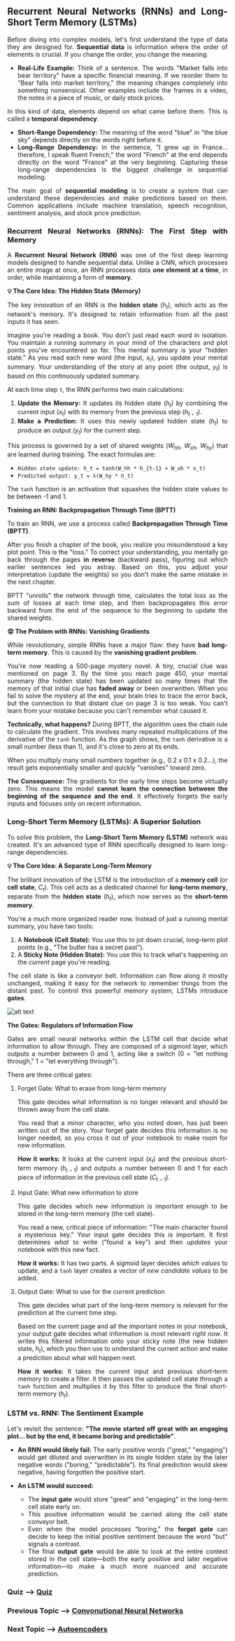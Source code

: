 <div style="text-align: justify;">

## Recurrent Neural Networks (RNNs) and Long-Short Term Memory (LSTMs)

Before diving into complex models, let's first understand the type of data they are designed for. **Sequential data** is information where the order of elements is crucial. If you change the order, you change the meaning.

* **Real-Life Example:** Think of a sentence. The words "Market falls into bear territory" have a specific financial meaning. If we reorder them to "Bear falls into market territory," the meaning changes completely into something nonsensical. Other examples include the frames in a video, the notes in a piece of music, or daily stock prices.

In this kind of data, elements depend on what came before them. This is called a **temporal dependency**.
* **Short-Range Dependency:** The meaning of the word "blue" in "the blue sky" depends directly on the words right before it.
* **Long-Range Dependency:** In the sentence, "I grew up in France... therefore, I speak fluent French," the word "French" at the end depends directly on the word "France" at the very beginning. Capturing these long-range dependencies is the biggest challenge in sequential modeling.

The main goal of **sequential modeling** is to create a system that can understand these dependencies and make predictions based on them. Common applications include machine translation, speech recognition, sentiment analysis, and stock price prediction.

### Recurrent Neural Networks (RNNs): The First Step with Memory

A **Recurrent Neural Network (RNN)** was one of the first deep learning models designed to handle sequential data. Unlike a CNN, which processes an entire image at once, an RNN processes data **one element at a time**, in order, while maintaining a form of **memory**.

**💡 The Core Idea: The Hidden State (Memory)**

The key innovation of an RNN is the **hidden state** ($h_t$), which acts as the network's memory. It's designed to retain information from all the past inputs it has seen.

Imagine you're reading a book. You don't just read each word in isolation. You maintain a running summary in your mind of the characters and plot points you've encountered so far. This mental summary is your "hidden state." As you read each new word (the input, $x_t$), you update your mental summary. Your understanding of the story at any point (the output, $y_t$) is based on this continuously updated summary.

At each time step `t`, the RNN performs two main calculations:
1.  **Update the Memory:** It updates its hidden state ($h_t$) by combining the current input ($x_t$) with its memory from the previous step ($h_{t-1}$).
2.  **Make a Prediction:** It uses this newly updated hidden state ($h_t$) to produce an output ($y_t$) for the current step.

This process is governed by a set of shared weights ($W_{hh}$, $W_{xh}$, $W_{hy}$) that are learned during training. The exact formulas are:
* `Hidden state update: h_t = tanh(W_hh * h_{t-1} + W_xh * x_t)`
* `Predicted output: y_t = λ(W_hy * h_t)`

The `tanh` function is an activation that squashes the hidden state values to be between -1 and 1.

**Training an RNN: Backpropagation Through Time (BPTT)**

To train an RNN, we use a process called **Backpropagation Through Time (BPTT)**.

After you finish a chapter of the book, you realize you misunderstood a key plot point. This is the "loss." To correct your understanding, you mentally go back through the pages **in reverse** (backward pass), figuring out which earlier sentences led you astray. Based on this, you adjust your interpretation (update the weights) so you don't make the same mistake in the next chapter.

BPTT "unrolls" the network through time, calculates the total loss as the sum of losses at each time step, and then backpropagates this error backward from the end of the sequence to the beginning to update the shared weights.


**😟 The Problem with RNNs: Vanishing Gradients**

While revolutionary, simple RNNs have a major flaw: they have **bad long-term memory**. This is caused by the **vanishing gradient problem**.

You're now reading a 500-page mystery novel. A tiny, crucial clue was mentioned on page 3. By the time you reach page 450, your mental summary (the hidden state) has been updated so many times that the memory of that initial clue has **faded away** or been overwritten. When you fail to solve the mystery at the end, your brain tries to trace the error back, but the connection to that distant clue on page 3 is too weak. You can't learn from your mistake because you can't remember what caused it.

**Technically, what happens?** During BPTT, the algorithm uses the chain rule to calculate the gradient. This involves many repeated multiplications of the derivative of the `tanh` function. As the graph shows, the `tanh` derivative is a small number (less than 1), and it's close to zero at its ends.

When you multiply many small numbers together (e.g., 0.2 x 0.1 x 0.2...), the result gets exponentially smaller and quickly "vanishes" toward zero.

**The Consequence:** The gradients for the early time steps become virtually zero. This means the model **cannot learn the connection between the beginning of the sequence and the end**. It effectively forgets the early inputs and focuses only on recent information.

### Long-Short Term Memory (LSTMs): A Superior Solution

To solve this problem, the **Long-Short Term Memory (LSTM)** network was created. It's an advanced type of RNN specifically designed to learn long-range dependencies.

**💡 The Core Idea: A Separate Long-Term Memory**

The brilliant innovation of the LSTM is the introduction of a **memory cell** (or **cell state**, $C_t$). This cell acts as a dedicated channel for **long-term memory**, separate from the **hidden state** ($h_t$), which now serves as the **short-term memory**.

You're a much more organized reader now. Instead of just a running mental summary, you have two tools:

1. A **Notebook (Cell State):** You use this to jot down crucial, long-term plot points (e.g., "The butler has a secret past").
2. A **Sticky Note (Hidden State):** You use this to track what's happening on the *current* page you're reading.

The cell state is like a conveyor belt. Information can flow along it mostly unchanged, making it easy for the network to remember things from the distant past. To control this powerful memory system, LSTMs introduce **gates**.

![alt text](./Images/RNN-LSTMCell.png)

**The Gates: Regulators of Information Flow**

Gates are small neural networks within the LSTM cell that decide what information to allow through. They are composed of a sigmoid layer, which outputs a number between 0 and 1, acting like a switch (0 = "let nothing through," 1 = "let everything through").

There are three critical gates:

1. Forget Gate: What to erase from long-term memory

    This gate decides what information is no longer relevant and should be thrown away from the cell state.

    You read that a minor character, who you noted down, has just been written out of the story. Your forget gate decides this information is no longer needed, so you cross it out of your notebook to make room for new information.

    **How it works:** It looks at the current input ($x_t$) and the previous short-term memory ($h_{t-1}$) and outputs a number between 0 and 1 for each piece of information in the previous cell state ($C_{t-1}$).


2. Input Gate: What new information to store

    This gate decides which new information is important enough to be stored in the long-term memory (the cell state).

    You read a new, critical piece of information: "The main character found a mysterious key." Your input gate decides this is important. It first determines *what* to write ("found a key") and then *updates* your notebook with this new fact.

    **How it works:** It has two parts. A sigmoid layer decides *which values* to update, and a `tanh` layer creates a vector of *new candidate values* to be added.


3. Output Gate: What to use for the current prediction

    This gate decides what part of the long-term memory is relevant for the prediction at the current time step.

    Based on the current page and all the important notes in your notebook, your output gate decides what information is most relevant *right now*. It writes this filtered information onto your sticky note (the new hidden state, $h_t$), which you then use to understand the current action and make a prediction about what will happen next.
    
    **How it works:** It takes the current input and previous short-term memory to create a filter. It then passes the updated cell state through a `tanh` function and multiplies it by this filter to produce the final short-term memory ($h_t$).


### LSTM vs. RNN: The Sentiment Example

Let's revisit the sentence: **"The movie started off great with an engaging plot... but by the end, it became boring and predictable"**.

* **An RNN would likely fail:** The early positive words ("great," "engaging") would get diluted and overwritten in its single hidden state by the later negative words ("boring," "predictable"). Its final prediction would skew negative, having forgotten the positive start.

* **An LSTM would succeed:**
    * The **input gate** would store "great" and "engaging" in the long-term cell state early on.
    * This positive information would be carried along the cell state conveyor belt.
    * Even when the model processes "boring," the **forget gate** can decide to keep the initial positive sentiment because the word "but" signals a contrast.
    * The final **output gate** would be able to look at the entire context stored in the cell state—both the early positive and later negative information—to make a much more nuanced and accurate prediction.


### Quiz --> [Quiz](./Quiz/CNNQuiz.md) 

### Previous Topic --> [Convonutional Neural Networks](./CNN.md)
### Next Topic --> [Autoencoders](./Autoencoders.md)
</div>